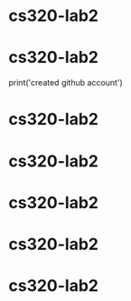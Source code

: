 # cs320-lab2
# cs320-lab2
print('created github account')
# cs320-lab2
# cs320-lab2
# cs320-lab2
# cs320-lab2
# cs320-lab2
